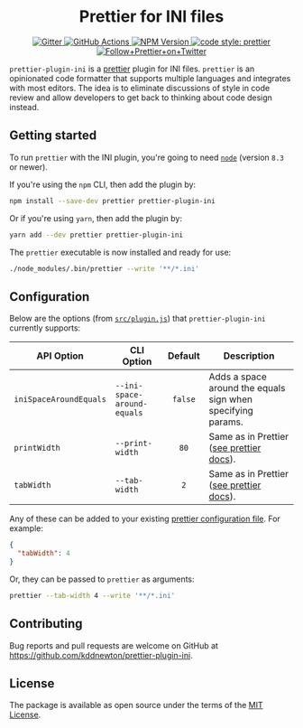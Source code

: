 <h1 align="center">Prettier for INI files</h1>

<p align="center">
  <a href="https://gitter.im/jlongster/prettier">
    <img alt="Gitter" src="https://img.shields.io/gitter/room/jlongster/prettier.svg?style=flat-square">
  </a>
  <a href="https://github.com/kddnewton/prettier-plugin-ini/actions">
    <img alt="GitHub Actions" src="https://img.shields.io/github/workflow/status/kddnewton/prettier-plugin-ini/Main?style=flat-square">
  </a>
  <a href="https://www.npmjs.com/package/prettier-plugin-ini">
    <img alt="NPM Version" src="https://img.shields.io/npm/v/prettier-plugin-ini.svg?style=flat-square">
  </a>
  <a href="#badge">
    <img alt="code style: prettier" src="https://img.shields.io/badge/code_style-prettier-ff69b4.svg?style=flat-square">
  </a>
  <a href="https://twitter.com/PrettierCode">
    <img alt="Follow+Prettier+on+Twitter" src="https://img.shields.io/twitter/follow/prettiercode.svg?label=follow+prettier&style=flat-square">
  </a>
</p>

`prettier-plugin-ini` is a [prettier](https://prettier.io/) plugin for INI files. `prettier` is an opinionated code formatter that supports multiple languages and integrates with most editors. The idea is to eliminate discussions of style in code review and allow developers to get back to thinking about code design instead.

## Getting started

To run `prettier` with the INI plugin, you're going to need [`node`](https://nodejs.org/en/download/) (version `8.3` or newer).

If you're using the `npm` CLI, then add the plugin by:

```bash
npm install --save-dev prettier prettier-plugin-ini
```

Or if you're using `yarn`, then add the plugin by:

```bash
yarn add --dev prettier prettier-plugin-ini
```

The `prettier` executable is now installed and ready for use:

```bash
./node_modules/.bin/prettier --write '**/*.ini'
```

## Configuration

Below are the options (from [`src/plugin.js`](src/plugin.js)) that `prettier-plugin-ini` currently supports:

| API Option             | CLI Option                  | Default | Description                                                                                      |
| ---------------------- | --------------------------- | :-----: | ------------------------------------------------------------------------------------------------ |
| `iniSpaceAroundEquals` | `--ini-space-around-equals` | `false` | Adds a space around the equals sign when specifying params.                                      |
| `printWidth`           | `--print-width`             |  `80`   | Same as in Prettier ([see prettier docs](https://prettier.io/docs/en/options.html#print-width)). |
| `tabWidth`             | `--tab-width`               |   `2`   | Same as in Prettier ([see prettier docs](https://prettier.io/docs/en/options.html#tab-width)).   |

Any of these can be added to your existing [prettier configuration
file](https://prettier.io/docs/en/configuration.html). For example:

```json
{
  "tabWidth": 4
}
```

Or, they can be passed to `prettier` as arguments:

```bash
prettier --tab-width 4 --write '**/*.ini'
```

## Contributing

Bug reports and pull requests are welcome on GitHub at https://github.com/kddnewton/prettier-plugin-ini.

## License

The package is available as open source under the terms of the [MIT License](https://opensource.org/licenses/MIT).
